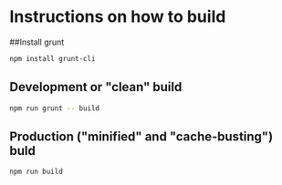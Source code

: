 # Instructions on how to build

##Install grunt

```bash
npm install grunt-cli
```

## Development or "clean" build

```bash
npm run grunt -- build
```

## Production ("minified" and "cache-busting") buld

```bash
npm run build
```

